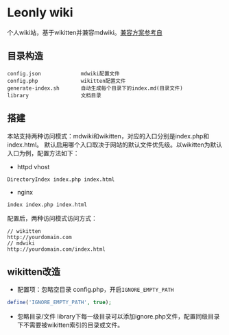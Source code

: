 # Leonly wiki
个人wiki站，基于wikitten并兼容mdwiki。[兼容方案参考自](http://www.tuicool.com/articles/ZRfyequ)

## 目录构造
```
config.json             mdwiki配置文件
config.php              wikitten配置文件
generate-index.sh       自动生成每个目录下的index.md(目录文件)
library                 文档目录
```

## 搭建
本站支持两种访问模式：mdwiki和wikitten，对应的入口分别是index.php和index.html。
默认启用哪个入口取决于网站的默认文件优先级。以wikitten为默认入口为例，配置方法如下：

- httpd vhost
```
DirectoryIndex index.php index.html
```
- nginx
```
index index.php index.html
```

配置后，两种访问模式访问方式：
```
// wikitten
http://yourdomain.com
// mdwiki
http://yourdomain.com/index.html
```

## wikitten改造

- 配置项：忽略空目录
config.php，开启`IGNORE_EMPTY_PATH`
```php
define('IGNORE_EMPTY_PATH', true);
```

- 忽略目录/文件
library下每一级目录可以添加ignore.php文件，配置同级目录下不需要被wikitten索引的目录或文件。

